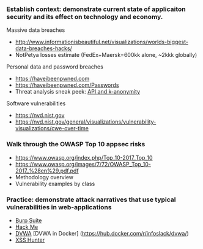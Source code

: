 ### Establish context: demonstrate current state of applicaiton security and its effect on technology and economy.

Massive data breaches
- http://www.informationisbeautiful.net/visualizations/worlds-biggest-data-breaches-hacks/
- NotPetya losses estimate (FedEx+Maersk=600kk alone, ~2kkk globally)

Personal data and password breaches
- https://haveibeenpwned.com
- https://haveibeenpwned.com/Passwords
- Threat analysis sneak peek: [API and k-anonymity](https://www.troyhunt.com/ive-just-launched-pwned-passwords-version-2/#cloudflareprivacyandkanonymity)

Software vulnerabilities
- https://nvd.nist.gov
- https://nvd.nist.gov/general/visualizations/vulnerability-visualizations/cwe-over-time

### Walk through the OWASP Top 10 appsec risks

- https://www.owasp.org/index.php/Top_10-2017_Top_10
- https://www.owasp.org/images/7/72/OWASP_Top_10-2017_%28en%29.pdf.pdf
- Methodology overview
- Vulnerability examples by class

### Practice: demonstrate attack narratives that use typical vulnerabilities in web-applications

- [Burp Suite](https://portswigger.net/burp/)
- [Hack Me](https://hack.me/103107/easiest-xss.html)
- [DVWA](http://www.dvwa.co.uk) [DVWA in Docker] (https://hub.docker.com/r/infoslack/dvwa/)
- [XSS Hunter](https://xsshunter.com/app)
